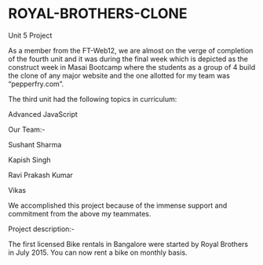 # ROYAL-BROTHERS-CLONE

Unit 5 Project

As a member from the FT-Web12, we are almost on the verge of completion of the fourth unit and it was during the final week which is depicted as the construct week in Masai Bootcamp where the students as a group of 4 build the clone of any major website and the one allotted for my team was “pepperfry.com”.

The third unit had the following topics in curriculum:

Advanced JavaScript

Our Team:-

Sushant Sharma

Kapish Singh

Ravi Prakash Kumar

Vikas

We accomplished this project because of the immense support and commitment from the above my teammates.

Project description:-

The first licensed Bike rentals in Bangalore were started by Royal Brothers in July 2015. You can now rent a bike on monthly basis.
